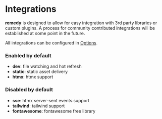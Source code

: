 # Integrations

**remedy** is designed to allow for easy integration with 3rd party libraries or custom plugins.  A process for community contributed integrations will be established at some point in the future.

All integrations can be configured in [Options](/options).

### Enabled by default

- **dev**: file watching and hot refresh
- **static**: static asset delivery
- **htmx**: htmx support

### Disabled by default

- **sse**: htmx server-sent events support
- **tailwind**: tailwind support
- **fontawesome**: fontawesome free library
